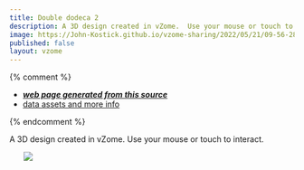 ```yaml
---
title: Double dodeca 2
description: A 3D design created in vZome.  Use your mouse or touch to interact.
image: https://John-Kostick.github.io/vzome-sharing/2022/05/21/09-56-28-Double-dodeca-2/Double-dodeca-2.png
published: false
layout: vzome
---
```


{% comment %}
 - [***web page generated from this source***](<https://John-Kostick.github.io/vzome-sharing/2022/05/21/Double-dodeca-2-09-56-28.html>)
 - [data assets and more info](<https://github.com/John-Kostick/vzome-sharing/tree/main/2022/05/21/09-56-28-Double-dodeca-2/>)
 
{% endcomment %}

A 3D design created in vZome.  Use your mouse or touch to interact.

<vzome-viewer style="width: 87%; height: 60vh; margin: 5%"
       src="https://John-Kostick.github.io/vzome-sharing/2022/05/21/09-56-28-Double-dodeca-2/Double-dodeca-2.vZome" >
  <img src="https://John-Kostick.github.io/vzome-sharing/2022/05/21/09-56-28-Double-dodeca-2/Double-dodeca-2.png" />
</vzome-viewer>